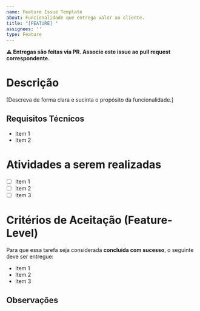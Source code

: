 ```yaml
---
name: Feature Issue Template
about: Funcionalidade que entrega valor ao cliente.  
title: "[FEATURE] "  
assignees: ''  
type: Feature  
---  
```

**⚠️ Entregas são feitas via PR. Associe este issue ao pull request correspondente.**

# Descrição
[Descreva de forma clara e sucinta o propósito da funcionalidade.] 

## Requisitos Técnicos
- Item 1
- Item 2

# Atividades a serem realizadas
- [ ] Item 1
- [ ] Item 2
- [ ] Item 3

# Critérios de Aceitação (Feature-Level)
Para que essa tarefa seja considerada **concluída com sucesso**, o seguinte deve ser entregue: 

- Item 1
- Item 2
- Item 3

## Observações